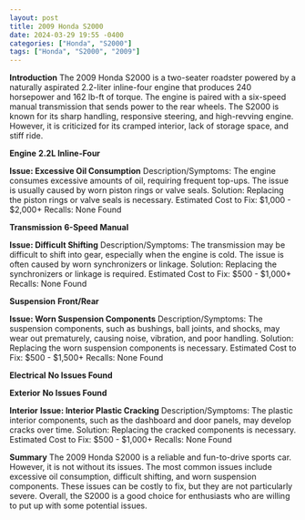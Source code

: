 ```yaml
---
layout: post
title: 2009 Honda S2000
date: 2024-03-29 19:55 -0400
categories: ["Honda", "S2000"]
tags: ["Honda", "S2000", "2009"]
---
```

**Introduction**
The 2009 Honda S2000 is a two-seater roadster powered by a naturally aspirated 2.2-liter inline-four engine that produces 240 horsepower and 162 lb-ft of torque. The engine is paired with a six-speed manual transmission that sends power to the rear wheels. The S2000 is known for its sharp handling, responsive steering, and high-revving engine. However, it is criticized for its cramped interior, lack of storage space, and stiff ride.

**Engine**
**2.2L Inline-Four**

**Issue: Excessive Oil Consumption**
Description/Symptoms: The engine consumes excessive amounts of oil, requiring frequent top-ups. The issue is usually caused by worn piston rings or valve seals.
Solution: Replacing the piston rings or valve seals is necessary.
Estimated Cost to Fix: $1,000 - $2,000+
Recalls: None Found

**Transmission**
**6-Speed Manual**

**Issue: Difficult Shifting**
Description/Symptoms: The transmission may be difficult to shift into gear, especially when the engine is cold. The issue is often caused by worn synchronizers or linkage.
Solution: Replacing the synchronizers or linkage is required.
Estimated Cost to Fix: $500 - $1,000+
Recalls: None Found

**Suspension**
**Front/Rear**

**Issue: Worn Suspension Components**
Description/Symptoms: The suspension components, such as bushings, ball joints, and shocks, may wear out prematurely, causing noise, vibration, and poor handling.
Solution: Replacing the worn suspension components is necessary.
Estimated Cost to Fix: $500 - $1,500+
Recalls: None Found

**Electrical**
**No Issues Found**

**Exterior**
**No Issues Found**

**Interior**
**Issue: Interior Plastic Cracking**
Description/Symptoms: The plastic interior components, such as the dashboard and door panels, may develop cracks over time.
Solution: Replacing the cracked components is necessary.
Estimated Cost to Fix: $500 - $1,000+
Recalls: None Found

**Summary**
The 2009 Honda S2000 is a reliable and fun-to-drive sports car. However, it is not without its issues. The most common issues include excessive oil consumption, difficult shifting, and worn suspension components. These issues can be costly to fix, but they are not particularly severe. Overall, the S2000 is a good choice for enthusiasts who are willing to put up with some potential issues.
